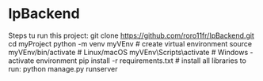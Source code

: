 # IpBackend
Steps tu run this project:
 git clone https://github.com/roro11fr/IpBackend.git
 cd myProject 
python -m venv myVEnv # create virtual environment
source myVEnv/bin/activate  # Linux/macOS
myVEnv\Scripts\activate     # Windows - activate environment
pip install -r requirements.txt # install all libraries
to run: python manage.py runserver
